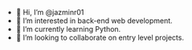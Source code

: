 - 👋 Hi, I’m @jazminr01
- 👀 I’m interested in back-end web development.
- 🌱 I’m currently learning Python.
- 💞️ I’m looking to collaborate on entry level projects.
  

<!---
jazminr07/jazminr07 is a ✨ special ✨ repository because its `README.md` (this file) appears on your GitHub profile.
You can click the Preview link to take a look at your changes.
--->
